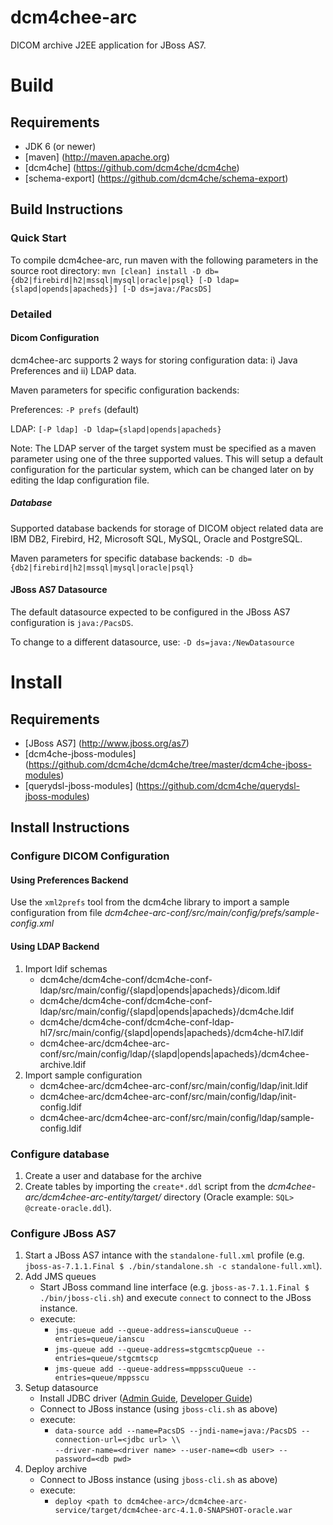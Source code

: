 dcm4chee-arc
============

DICOM archive J2EE application for JBoss AS7.

Build
=====

Requirements
------------

* JDK 6 (or newer)
* [maven] (http://maven.apache.org)
* [dcm4che] (https://github.com/dcm4che/dcm4che)
* [schema-export] (https://github.com/dcm4che/schema-export)

Build Instructions
------------------

### Quick Start

To compile dcm4chee-arc, run maven with the following parameters in the source root directory:
`mvn [clean] install -D db={db2|firebird|h2|mssql|mysql|oracle|psql} [-D ldap={slapd|opends|apacheds}] [-D ds=java:/PacsDS]`

### Detailed

#### Dicom Configuration

dcm4chee-arc supports 2 ways for storing configuration data: i) Java Preferences and ii) LDAP data.

Maven parameters for specific configuration backends:

Preferences: `-P prefs` (default)

LDAP: `[-P ldap] -D ldap={slapd|opends|apacheds}`

Note: The LDAP server of the target system must be specified as a maven parameter using one of the three supported values. This will setup a default configuration for the particular system, which can be changed later on by editing the ldap configuration file.

##### Database

Supported database backends for storage of DICOM object related data are IBM DB2, Firebird, H2, Microsoft SQL, MySQL, Oracle and PostgreSQL. 

Maven parameters for specific database backends: `-D db={db2|firebird|h2|mssql|mysql|oracle|psql}`

#### JBoss AS7 Datasource

The default datasource expected to be configured in the JBoss AS7 configuration is `java:/PacsDS`.

To change to a different datasource, use: `-D ds=java:/NewDatasource`

Install
=======

Requirements
------------

* [JBoss AS7] (http://www.jboss.org/as7)
* [dcm4che-jboss-modules] (https://github.com/dcm4che/dcm4che/tree/master/dcm4che-jboss-modules)
* [querydsl-jboss-modules] (https://github.com/dcm4che/querydsl-jboss-modules)

Install Instructions
--------------------

### Configure DICOM Configuration

#### Using Preferences Backend
Use the `xml2prefs` tool from the dcm4che library to import a sample configuration from file _dcm4chee-arc-conf/src/main/config/prefs/sample-config.xml_

#### Using LDAP Backend

1. Import ldif schemas
    * dcm4che/dcm4che-conf/dcm4che-conf-ldap/src/main/config/{slapd|opends|apacheds}/dicom.ldif
    * dcm4che/dcm4che-conf/dcm4che-conf-ldap/src/main/config/{slapd|opends|apacheds}/dcm4che.ldif
    * dcm4che/dcm4che-conf/dcm4che-conf-ldap-hl7/src/main/config/{slapd|opends|apacheds}/dcm4che-hl7.ldif
    * dcm4chee-arc/dcm4chee-arc-conf/src/main/config/ldap/{slapd|opends|apacheds}/dcm4chee-archive.ldif
2. Import sample configuration 
    * dcm4chee-arc/dcm4chee-arc-conf/src/main/config/ldap/init.ldif
    * dcm4chee-arc/dcm4chee-arc-conf/src/main/config/ldap/init-config.ldif
    * dcm4chee-arc/dcm4chee-arc-conf/src/main/config/ldap/sample-config.ldif

### Configure database

1. Create a user and database for the archive
2. Create tables by importing the `create*.ddl` script from the _dcm4chee-arc/dcm4chee-arc-entity/target/_ directory (Oracle example: `SQL> @create-oracle.ddl`).

### Configure JBoss AS7

1. Start a JBoss AS7 intance with the `standalone-full.xml` profile (e.g. `jboss-as-7.1.1.Final $ ./bin/standalone.sh -c standalone-full.xml`).
2. Add JMS queues
    * Start JBoss command line interface (e.g. `jboss-as-7.1.1.Final $ ./bin/jboss-cli.sh`) and execute `connect` to connect to the JBoss instance.
    * execute:
        * `jms-queue add --queue-address=ianscuQueue --entries=queue/ianscu`
        * `jms-queue add --queue-address=stgcmtscpQueue --entries=queue/stgcmtscp`
        * `jms-queue add --queue-address=mppsscuQueue --entries=queue/mppsscu`
3. Setup datasource
    * Install JDBC driver ([Admin Guide](https://docs.jboss.org/author/display/AS7/Admin+Guide#AdminGuide-Datasources), [Developer Guide](https://docs.jboss.org/author/display/AS7/Developer+Guide#DeveloperGuide-InstalltheJDBCdriver))
    * Connect to JBoss instance (using `jboss-cli.sh` as above)
    * execute:
        * `data-source add --name=PacsDS --jndi-name=java:/PacsDS --connection-url=<jdbc url> \\` <br/>
          `--driver-name=<driver name> --user-name=<db user> --password=<db pwd>`
4. Deploy archive
    * Connect to JBoss instance (using `jboss-cli.sh` as above)
    * execute: 
        * `deploy <path to dcm4chee-arc>/dcm4chee-arc-service/target/dcm4chee-arc-4.1.0-SNAPSHOT-oracle.war`
